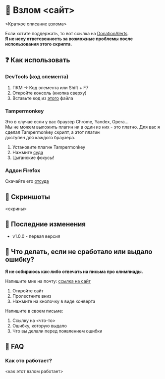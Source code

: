 # 🤖 Взлом <сайт>
<Краткое описание взлома>

Если хотите поддержать, то вот ссылка на [DonationAlerts](https://www.donationalerts.com/r/theairblow). \
**Я не несу ответсвенность за возможные проблемы после использования этого скрипта.**

## ❓ Как использовать
### DevTools (код элемента)
1) ПКМ -> Код элемента или Shift + F7
2) Откройте консоль (кнопка сверху)
3) Вставьте код из [этого](https://github.com/theairblow/hackpack/blob/main/<ссылка>/misc/devtools.js) файла

### Tampermonkey
Это в случае если у вас браузер Chrome, Yandex, Opera... \
Мы не можем выложить плагин ни в один из них - это платно.
Для вас я сделал Tampermonkey скрипт, а этот плагин \
доступен для каждого браузера.

1) Установите плагин Tampermonkey
2) Нажмите [суда](https://github.com/theairblow/hackpack/blob/main/<ссылка>/misc/script.user.js)
3) Цыганские фокусы!

### Аддон Firefox
Скачайте его [отсуда](https://addons.mozilla.org/addon/<ссылка>/)

## 🔷 Скриншоты
<скрины>

## 🔶 Последние изменения
* v1.0.0 - первая версия

## 🤔 Что делать, если не сработало или выдало ошибку?
**Я не собираюсь как-либо отвечать на письма про олимпиады.**

Напишите мне на почту: [ссылка на сайт](https://theairblow.github.io/)
1) Откройте сайт
2) Пролестните вниз
3) Нажмите на кнопочку в виде конверта

Напишите в своем письме:
1) Ссылку на <что-то>
2) Ошибку, которую выдало
3) Что вы делали перед появлением ошибки

## 🙋 FAQ
### Как это работает?
<как этот взлом работает>